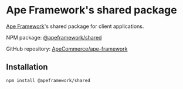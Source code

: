 # Ape Framework's shared package

[Ape Framework](https://github.com/ApeCommerce/ape-framework)'s shared package for client applications.

NPM package: [@apeframework/shared](https://www.npmjs.com/package/@apeframework/shared)

GitHub repository: [ApeCommerce/ape-framework](https://github.com/ApeCommerce/ape-framework)

## Installation

```
npm install @apeframework/shared
```
